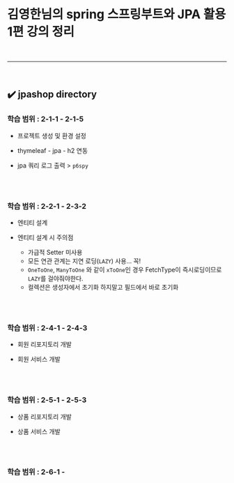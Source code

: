 # 김영한님의 spring 스프링부트와 JPA 활용 1편 강의 정리
<br>
<hr>
<br>

## ✔️ jpashop directory
### 학습 범위 : 2-1-1 - 2-1-5
- 프로젝트 생성 및 환경 설정

- thymeleaf - jpa - h2 연동

- jpa 쿼리 로그 출력 > `p6spy`
<br>
<br>

### 학습 범위 : 2-2-1 - 2-3-2
- 엔티티 설계

- 엔티티 설계 시 주의점
  - 가급적 Setter 미사용
  - 모든 연관 관계는 지연 로딩(`LAZY`) 사용... 꼭!
  - `OneToOne`, `ManyToOne` 와 같이 `xToOne`인 경우 FetchType이 즉시로딩이므로 `LAZY`를 걸야줘야한다.
  - 컬렉션은 생성자에서 초기화 하지말고 필드에서 바로 초기화
<br>
<br>

### 학습 범위 : 2-4-1 - 2-4-3
- 회원 리포지토리 개발

- 회원 서비스 개발
<br>
<br>

### 학습 범위 : 2-5-1 - 2-5-3
- 상품 리포지토리 개발

- 상품 서비스 개발
<br>
<br>

### 학습 범위 : 2-6-1 - 
